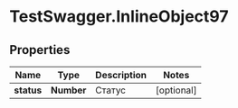 # TestSwagger.InlineObject97

## Properties

Name | Type | Description | Notes
------------ | ------------- | ------------- | -------------
**status** | **Number** | Статус | [optional] 


